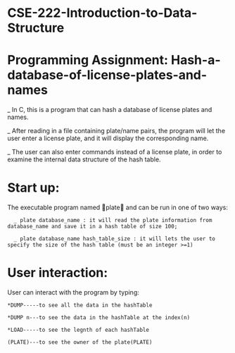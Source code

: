 # CSE-222-Introduction-to-Data-Structure
# Programming Assignment: Hash-a-database-of-license-plates-and-names

_ In C, this is a program that can hash a database of license plates and names. 

_ After reading in a  file containing plate/name pairs, the program will let the user enter a license plate, and it will display the corresponding name. 

_ The user can also enter commands instead of a license plate, in order to examine the internal data structure of the hash table.

# Start up:

The executable program named plate and can be run in one of two ways:

      _ plate database_name : it will read the plate information from database_name and save it in a hash table of size 100;
      
      _ plate database_name hash_table_size : it will lets the user to specify the size of the hash table (must be an integer >=1)
      
# User interaction:

User can interact with the program by typing:
    
    *DUMP-----to see all the data in the hashTable
    
    *DUMP n---to see the data in the hashTable at the index(n)
    
    *LOAD-----to see the legnth of each hashTable
    
    (PLATE)---to see the owner of the plate(PLATE)
